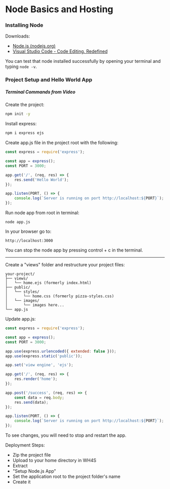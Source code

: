 # Node Basics and Hosting

### Installing Node

Downloads:
- [Node.js (nodejs.org)](https://nodejs.org/en)
- [Visual Studio Code - Code Editing. Redefined](https://code.visualstudio.com/)

You can test that node installed successfully by opening your terminal and typing `node -v`.

### Project Setup and Hello World App

##### Terminal Commands from Video

Create the project:
```bash
npm init -y
```

Install express:
```bash
npm i express ejs
```

Create app.js file in the project root with the following:
```js
const express = require('express');

const app = express();
const PORT = 3000;

app.get('/', (req, res) => {
    res.send('Hello World');
});

app.listen(PORT, () => {
    console.log(`Server is running on port http://localhost:${PORT}`);
});
```

Run node app from root in terminal:
```shell
node app.js
```

In your browser go to:
```
http://localhost:3000
```

You can stop the node app by pressing control + c in the terminal.

---

Create a "views" folder and restructure your project files:
```
your-project/
├── views/
│   └── home.ejs (formerly index.html)
├── public/
│   └── styles/
│       └── home.css (formerly pizza-styles.css)
│   └── images/
│       └── images here...
└── app.js
```

Update app.js:
```js
const express = require('express');

const app = express();
const PORT = 3000;

app.use(express.urlencoded({ extended: false }));
app.use(express.static('public'));

app.set('view engine', 'ejs');

app.get('/', (req, res) => {
    res.render('home');
});

app.post('/success', (req, res) => {
    const data = req.body;
    res.send(data);   
});

app.listen(PORT, () => {
    console.log(`Server is running on port http://localhost:${PORT}`);
});
```

To see changes, you will need to stop and restart the app.

Deployment Steps:
- Zip the project file
- Upload to your home directory in WH4S
- Extract
- "Setup Node.js App"
- Set the application root to the project folder's name
- Create it
